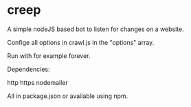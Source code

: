 # creep
A simple nodeJS based bot to listen for changes on a website.

Confige all options in crawl.js in the "options" array.

Run with for example forever.

Dependencies:

  http
  https
  nodemailer

All in package.json or available using npm. 
